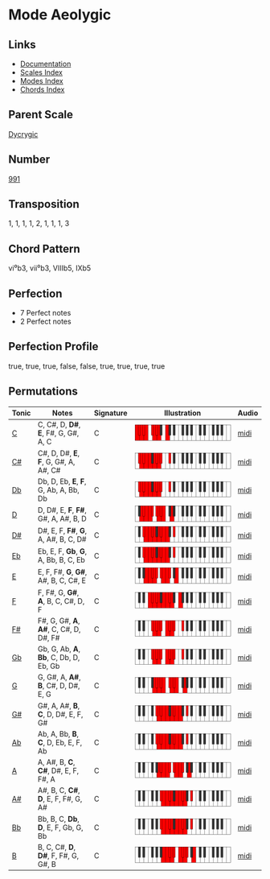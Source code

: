 # Mode Aeolygic

## Links

- [Documentation](README.md)
- [Scales Index](Scales.md)
- [Modes Index](Modes.md)
- [Chords Index](Chords.md)

## Parent Scale

[Dycrygic](ScaleDycrygic.md)

## Number

[991](https://ianring.com/musictheory/scales/991)

## Transposition

1, 1, 1, 1, 2, 1, 1, 1, 3

## Chord Pattern

vi⁰b3, vii⁰b3, VIIIb5, IXb5

## Perfection

- 7 Perfect notes
- 2 Perfect notes

## Perfection Profile

true, true, true, false, false, true, true, true, true

## Permutations

| Tonic | Notes | Signature | Illustration | Audio |
|-------|-------|-----------|--------------|-------|
| [C](ModeCNaturalAeolygic.md) | C, C#, D, **D#**, **E**, F#, G, G#, A, C | C | ![CNaturalAeolygic](ModeCNaturalAeolygic.png) | [midi](https://github.com/edipermadi/music/blob/main/docs/ModeCNaturalAeolygic.mid?raw=true) |
| [C#](ModeCSharpAeolygic.md) | C#, D, D#, **E**, **F**, G, G#, A, A#, C# | C | ![CSharpAeolygic](ModeCSharpAeolygic.png) | [midi](https://github.com/edipermadi/music/blob/main/docs/ModeCSharpAeolygic.mid?raw=true) |
| [Db](ModeDFlatAeolygic.md) | Db, D, Eb, **E**, **F**, G, Ab, A, Bb, Db | C | ![DFlatAeolygic](ModeDFlatAeolygic.png) | [midi](https://github.com/edipermadi/music/blob/main/docs/ModeDFlatAeolygic.mid?raw=true) |
| [D](ModeDNaturalAeolygic.md) | D, D#, E, **F**, **F#**, G#, A, A#, B, D | C | ![DNaturalAeolygic](ModeDNaturalAeolygic.png) | [midi](https://github.com/edipermadi/music/blob/main/docs/ModeDNaturalAeolygic.mid?raw=true) |
| [D#](ModeDSharpAeolygic.md) | D#, E, F, **F#**, **G**, A, A#, B, C, D# | C | ![DSharpAeolygic](ModeDSharpAeolygic.png) | [midi](https://github.com/edipermadi/music/blob/main/docs/ModeDSharpAeolygic.mid?raw=true) |
| [Eb](ModeEFlatAeolygic.md) | Eb, E, F, **Gb**, **G**, A, Bb, B, C, Eb | C | ![EFlatAeolygic](ModeEFlatAeolygic.png) | [midi](https://github.com/edipermadi/music/blob/main/docs/ModeEFlatAeolygic.mid?raw=true) |
| [E](ModeENaturalAeolygic.md) | E, F, F#, **G**, **G#**, A#, B, C, C#, E | C | ![ENaturalAeolygic](ModeENaturalAeolygic.png) | [midi](https://github.com/edipermadi/music/blob/main/docs/ModeENaturalAeolygic.mid?raw=true) |
| [F](ModeFNaturalAeolygic.md) | F, F#, G, **G#**, **A**, B, C, C#, D, F | C | ![FNaturalAeolygic](ModeFNaturalAeolygic.png) | [midi](https://github.com/edipermadi/music/blob/main/docs/ModeFNaturalAeolygic.mid?raw=true) |
| [F#](ModeFSharpAeolygic.md) | F#, G, G#, **A**, **A#**, C, C#, D, D#, F# | C | ![FSharpAeolygic](ModeFSharpAeolygic.png) | [midi](https://github.com/edipermadi/music/blob/main/docs/ModeFSharpAeolygic.mid?raw=true) |
| [Gb](ModeGFlatAeolygic.md) | Gb, G, Ab, **A**, **Bb**, C, Db, D, Eb, Gb | C | ![GFlatAeolygic](ModeGFlatAeolygic.png) | [midi](https://github.com/edipermadi/music/blob/main/docs/ModeGFlatAeolygic.mid?raw=true) |
| [G](ModeGNaturalAeolygic.md) | G, G#, A, **A#**, **B**, C#, D, D#, E, G | C | ![GNaturalAeolygic](ModeGNaturalAeolygic.png) | [midi](https://github.com/edipermadi/music/blob/main/docs/ModeGNaturalAeolygic.mid?raw=true) |
| [G#](ModeGSharpAeolygic.md) | G#, A, A#, **B**, **C**, D, D#, E, F, G# | C | ![GSharpAeolygic](ModeGSharpAeolygic.png) | [midi](https://github.com/edipermadi/music/blob/main/docs/ModeGSharpAeolygic.mid?raw=true) |
| [Ab](ModeAFlatAeolygic.md) | Ab, A, Bb, **B**, **C**, D, Eb, E, F, Ab | C | ![AFlatAeolygic](ModeAFlatAeolygic.png) | [midi](https://github.com/edipermadi/music/blob/main/docs/ModeAFlatAeolygic.mid?raw=true) |
| [A](ModeANaturalAeolygic.md) | A, A#, B, **C**, **C#**, D#, E, F, F#, A | C | ![ANaturalAeolygic](ModeANaturalAeolygic.png) | [midi](https://github.com/edipermadi/music/blob/main/docs/ModeANaturalAeolygic.mid?raw=true) |
| [A#](ModeASharpAeolygic.md) | A#, B, C, **C#**, **D**, E, F, F#, G, A# | C | ![ASharpAeolygic](ModeASharpAeolygic.png) | [midi](https://github.com/edipermadi/music/blob/main/docs/ModeASharpAeolygic.mid?raw=true) |
| [Bb](ModeBFlatAeolygic.md) | Bb, B, C, **Db**, **D**, E, F, Gb, G, Bb | C | ![BFlatAeolygic](ModeBFlatAeolygic.png) | [midi](https://github.com/edipermadi/music/blob/main/docs/ModeBFlatAeolygic.mid?raw=true) |
| [B](ModeBNaturalAeolygic.md) | B, C, C#, **D**, **D#**, F, F#, G, G#, B | C | ![BNaturalAeolygic](ModeBNaturalAeolygic.png) | [midi](https://github.com/edipermadi/music/blob/main/docs/ModeBNaturalAeolygic.mid?raw=true) |
